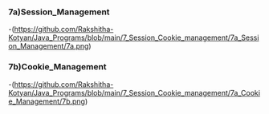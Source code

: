 ### 7a)Session_Management
  -(https://github.com/Rakshitha-Kotyan/Java_Programs/blob/main/7_Session_Cookie_management/7a_Session_Management/7a.png)
### 7b)Cookie_Management
  -(https://github.com/Rakshitha-Kotyan/Java_Programs/blob/main/7_Session_Cookie_management/7a_Cookie_Management/7b.png)
